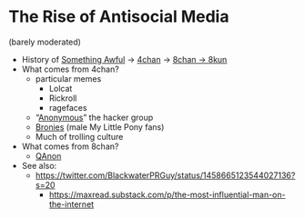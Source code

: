# The Rise of Antisocial Media
 (barely moderated)
  - History of [Something Awful](https://en.wikipedia.org/wiki/Something_Awful) -> [4chan](https://en.wikipedia.org/wiki/4chan) -> [8chan -> 8kun](https://en.wikipedia.org/wiki/8chan)
  - What comes from 4chan?
    - particular memes
      - Lolcat
      - Rickroll
      - ragefaces
    - “[Anonymous](https://en.wikipedia.org/wiki/Anonymous_(hacker_group))” the hacker group
    - [Bronies](https://www.theatlantic.com/technology/archive/2020/06/my-little-pony-nazi-4chan-black-lives-matter/613348/) (male My Little Pony fans)
    - Much of trolling culture
  - What comes from 8chan?
    - [QAnon](https://en.wikipedia.org/wiki/QAnon)
  - See also:
    - https://twitter.com/BlackwaterPRGuy/status/1458665123544027136?s=20
      - https://maxread.substack.com/p/the-most-influential-man-on-the-internet
